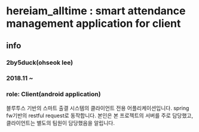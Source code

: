 # hereiam_alltime : smart attendance management application for client
## info
### 2by5duck(ohseok lee)
### 2018.11 ~
### role: Client(android application)

블루투스 기반의 스마트 출결 시스템의 클라이언트 전용 어플리케이션입니다.
spring fw기반의 restful request로 동작합니다.
본인은 본 프로젝트의 서버를 주로 담당했고, 클라이언트는 별도의 팀원이 담당했음을 알립니다.
